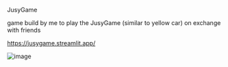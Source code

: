JusyGame

game build by me to play the JusyGame (similar to yellow car) on exchange with friends

https://jusygame.streamlit.app/

![image](https://github.com/user-attachments/assets/916c4e9b-852d-4a0e-8923-69c39b88fe28)
